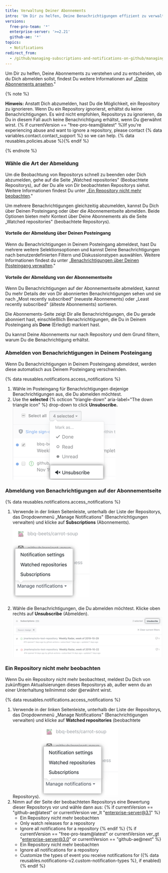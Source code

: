 ```yaml
---
title: Verwaltung Deiner Abonnements
intro: 'Um Dir zu helfen, Deine Benachrichtigungen effizient zu verwalten, gibt es mehrere Möglichkeiten, Dich abzumelden.'
versions:
  free-pro-team: '*'
  enterprise-server: '>=2.21'
  github-ae: '*'
topics:
  - Notifications
redirect_from:
  - /github/managing-subscriptions-and-notifications-on-github/managing-your-subscriptions
---
```


Um Dir zu helfen, Deine Abonnements zu verstehen und zu entscheiden, ob du Dich abmelden sollst, findest Du weitere Informationen auf „[Deine Abonnements ansehen](/github/managing-subscriptions-and-notifications-on-github/viewing-your-subscriptions)."

{% note %}

**Hinweis:** Anstatt Dich abzumelden, hast Du die Möglichkeit, ein Repository zu ignorieren. Wenn Du ein Repository ignorierst, erhältst du keine Benachrichtigungen. Es wird nicht empfohlen, Repositorys zu ignorieren, da Du in diesem Fall auch keine Benachrichtigung erhältst, wenn Du @erwähnt wirst. {% if currentVersion == "free-pro-team@latest" %}If you're experiencing abuse and want to ignore a repository, please contact {% data variables.contact.contact_support %} so we can help. {% data reusables.policies.abuse %}{% endif %}

{% endnote %}

### Wähle die Art der Abmeldung

Um die Beobachtung von Repositorys schnell zu beenden oder Dich abzumelden, gehe auf die Seite „Watched repositories" (Beobachtete Repositorys), auf der Du alle von Dir beobachteten Repositorys siehst. Weitere Informationen findest Du unter „[Ein Repository nicht mehr beobachten](#unwatch-a-repository)."

Um mehrere Benachrichtigungen gleichzeitig abzumelden, kannst Du Dich über Deinen Posteingang oder über die Abonnementseite abmelden. Beide Optionen bieten mehr Kontext über Deine Abonnements als die Seite „Watched repositories" (beobachtete Repositorys).

#### Vorteile der Abmeldung über Deinen Posteingang

Wenn du Benachrichtigungen in Deinem Posteingang abmeldest, hast Du mehrere weitere Selektionsoptionen und kannst Deine Benachrichtigungen nach benutzerdefinierten Filtern und Diskussionstypen auswählen. Weitere Informationen findest du unter „[Benachrichtigungen über Deinen Posteingang verwalten](/github/managing-subscriptions-and-notifications-on-github/managing-notifications-from-your-inbox)."

#### Vorteile der Abmeldung von der Abonnementseite

Wenn Du Benachrichtigungen auf der Abonnementseite abmeldest, kannst Du mehr Details der von Dir abonnierten Benachrichtigungen sehen und sie nach „Most recently subscribed" (neueste Abonnements) oder „Least recently subscribed" (älteste Abonnements) sortieren.

Die Abonnements-Seite zeigt Dir alle Benachrichtigungen, die Du gerade abonniert hast, einschließlich Benachrichtigungen, die Du in Deinem Posteingang als **Done** (Erledigt) markiert hast.

Du kannst Deine Abonnements nur nach Repository und dem Grund filtern, warum Du die Benachrichtigung erhältst.

### Abmelden von Benachrichtigungen in Deinem Posteingang

Wenn Du Benachrichtigungen in Deinem Posteingang abmeldest, werden diese automatisch aus Deinem Posteingang verschwinden.

{% data reusables.notifications.access_notifications %}
1. Wähle im Posteingang für Benachrichtigungen diejenige Benachrichtigungen aus, die Du abmelden möchtest.
2. Use the **selected** {% octicon "triangle-down" aria-label="The down triangle icon" %} drop-down to click **Unsubscribe.** ![Unsubscribe option from main inbox](/assets/images/help/notifications-v2/unsubscribe-from-main-inbox.png)

### Abmeldung von Benachrichtigungen auf der Abonnementseite

{% data reusables.notifications.access_notifications %}
1. Verwende in der linken Seitenleiste, unterhalb der Liste der Repositorys, das Dropdownmenü „Manage Notifications" (Benachrichtigungen verwalten) und klicke auf **Subscriptions** (Abonnements). ![Dropdownmenü-Optionen „Manage Notifications" (Benachrichtigungen verwalten)](/assets/images/help/notifications-v2/manage-notifications-options.png)

2. Wähle die Benachrichtigungen, die Du abmelden möchtest. Klicke oben rechts auf **Unsubscribe** (Abmelden). ![Abonnementseite](/assets/images/help/notifications-v2/unsubscribe-from-subscriptions-page.png)

### Ein Repository nicht mehr beobachten

Wenn Du ein Repository nicht mehr beobachtest, meldest Du Dich von zukünftigen Aktualisierungen dieses Repositorys ab, außer wenn du an einer Unterhaltung teilnimmst oder @erwähnt wirst.

{% data reusables.notifications.access_notifications %}
1. Verwende in der linken Seitenleiste, unterhalb der Liste der Repositorys, das Dropdownmenü „Manage Notifications" (Benachrichtigungen verwalten) und klicke auf **Watched repositories** (beobachtete Repositorys). ![Dropdownmenü-Optionen „Manage Notifications" (Benachrichtigungen verwalten)](/assets/images/help/notifications-v2/manage-notifications-options.png)
2. Nimm auf der Seite der beobachteten Repositorys eine Bewertung dieser Repositorys vor und wähle dann aus:
  {% if currentVersion == "github-ae@latest" or currentVersion ver_lt "enterprise-server@3.1" %}
    - Ein Repository nicht mehr beobachten
    - Only watch releases for a repository
    - Ignore all notifications for a repository
  {% endif %}
  {% if currentVersion == "free-pro-team@latest" or currentVersion ver_gt "enterprise-server@3.0" or currentVersion == "github-ae@next" %}
    - Ein Repository nicht mehr beobachten
    - Ignore all notifications for a repository
    - Customize the types of event you receive notifications for ({% data reusables.notifications-v2.custom-notification-types %}, if enabled)
  {% endif %}
